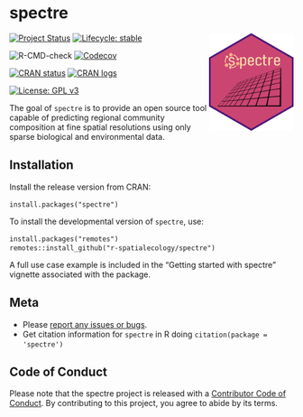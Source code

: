 <!-- README.md is generated from README.Rmd. Please edit that file -->

spectre
=======

<img src="man/figures/spectre.png" align="right" width="150" />

<!-- badges: start -->

[![Project
Status](https://www.repostatus.org/badges/latest/active.svg)](https://www.repostatus.org/#active)
[![Lifecycle:
stable](https://img.shields.io/badge/lifecycle-stable-brightgreen.svg)](https://lifecycle.r-lib.org/articles/stages.html#stable)

![R-CMD-check](https://github.com/r-spatialecology/spectre/workflows/R-CMD-check/badge.svg)
[![Codecov](https://codecov.io/gh/r-spatialecology/spectre/branch/main/graph/badge.svg)](https://codecov.io/gh/r-spatialecology/spectre?branch=main)

[![CRAN
status](https://www.r-pkg.org/badges/version/spectre)](https://CRAN.R-project.org/package=spectre)
[![CRAN
logs](http://cranlogs.r-pkg.org/badges/grand-total/spectre)](http://cran.rstudio.com/web/packages/spectre/index.html)

[![License: GPL
v3](https://img.shields.io/badge/License-GPLv3-blue.svg)](https://www.gnu.org/licenses/gpl-3.0)
<!-- badges: end -->

The goal of `spectre` is to provide an open source tool capable of
predicting regional community composition at fine spatial resolutions
using only sparse biological and environmental data.

Installation
------------

Install the release version from CRAN:

    install.packages("spectre")

To install the developmental version of `spectre`, use:

    install.packages("remotes")
    remotes::install_github("r-spatialecology/spectre")

A full use case example is included in the “Getting started with
spectre” vignette associated with the package.

Meta
----

-   Please [report any issues or
    bugs](https://github.com/r-spatialecology/spectre/issues/new).
-   Get citation information for `spectre` in R doing
    `citation(package = 'spectre')`

Code of Conduct
---------------

Please note that the spectre project is released with a [Contributor
Code of
Conduct](https://contributor-covenant.org/version/2/0/CODE_OF_CONDUCT.html).
By contributing to this project, you agree to abide by its terms.
